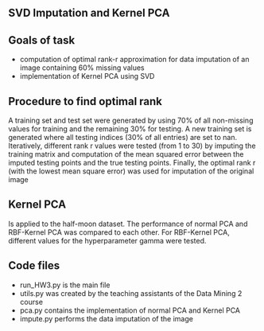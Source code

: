 ## SVD Imputation and Kernel PCA

## Goals of task
- computation of optimal rank-r approximation for data imputation of an image containing 60% missing values
- implementation of Kernel PCA using SVD

## Procedure to find optimal rank
A training set and test set were generated by using 70% of all non-missing values for training and the remaining 30% for testing.
A new training set is generated where all testing indices (30% of all entries) are set to nan. Iteratively, different rank r values were tested (from 1 to 30) by imputing the training matrix and computation of the mean squared error between the imputed testing points and the true testing points.
Finally, the optimal rank r (with the lowest mean square error) was used for imputation of the original image

## Kernel PCA
Is applied to the half-moon dataset.
The performance of normal PCA and RBF-Kernel PCA was compared to each other.
For RBF-Kernel PCA, different values for the hyperparameter gamma were tested.

## Code files
- run_HW3.py is the main file
- utils.py was created by the teaching assistants of the Data Mining 2 course
- pca.py contains the implementation of normal PCA and Kernel PCA
- impute.py performs the data imputation of the image